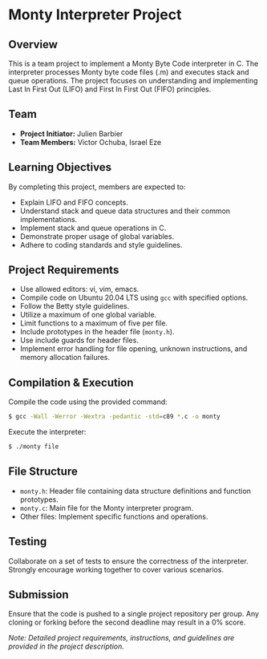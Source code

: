 # Monty Interpreter Project

## Overview

This is a team project to implement a Monty Byte Code interpreter in C. The interpreter processes Monty byte code files (.m) and executes stack and queue operations. The project focuses on understanding and implementing Last In First Out (LIFO) and First In First Out (FIFO) principles.

## Team

- **Project Initiator:** Julien Barbier
- **Team Members:** Victor Ochuba, Israel Eze

## Learning Objectives

By completing this project, members are expected to:

- Explain LIFO and FIFO concepts.
- Understand stack and queue data structures and their common implementations.
- Implement stack and queue operations in C.
- Demonstrate proper usage of global variables.
- Adhere to coding standards and style guidelines.

## Project Requirements

- Use allowed editors: vi, vim, emacs.
- Compile code on Ubuntu 20.04 LTS using `gcc` with specified options.
- Follow the Betty style guidelines.
- Utilize a maximum of one global variable.
- Limit functions to a maximum of five per file.
- Include prototypes in the header file (`monty.h`).
- Use include guards for header files.
- Implement error handling for file opening, unknown instructions, and memory allocation failures.

## Compilation & Execution

Compile the code using the provided command:

```bash
$ gcc -Wall -Werror -Wextra -pedantic -std=c89 *.c -o monty
```

Execute the interpreter:

```bash
$ ./monty file
```

## File Structure

- `monty.h`: Header file containing data structure definitions and function prototypes.
- `monty.c`: Main file for the Monty interpreter program.
- Other files: Implement specific functions and operations.

## Testing

Collaborate on a set of tests to ensure the correctness of the interpreter. Strongly encourage working together to cover various scenarios.

## Submission

Ensure that the code is pushed to a single project repository per group. Any cloning or forking before the second deadline may result in a 0% score.

*Note: Detailed project requirements, instructions, and guidelines are provided in the project description.*
